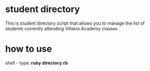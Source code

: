 # student directory

This is student directory script that allows you to manage the list of students currently attending Villains Academy classes.

# how to use

shell - type: **ruby directory.rb**
